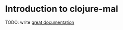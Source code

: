 # Introduction to clojure-mal

TODO: write [great documentation](http://jacobian.org/writing/what-to-write/)
